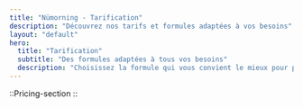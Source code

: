 ```yaml
---
title: "Nümorning - Tarification"
description: "Découvrez nos tarifs et formules adaptées à vos besoins"
layout: "default"
hero:
  title: "Tarification"
  subtitle: "Des formules adaptées à tous vos besoins"
  description: "Choisissez la formule qui vous convient le mieux pour profiter de nos produits bio et naturels."
---
```


::Pricing-section
::